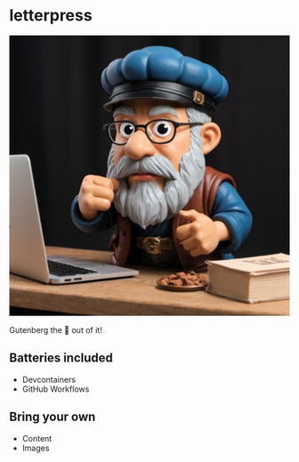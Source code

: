 # letterpress

<img src="figures/gutenberg.jpg" width=530>

Gutenberg the 💩 out of it!

## Batteries included

- Devcontainers
- GitHub Workflows

## Bring your own

- Content
- Images

